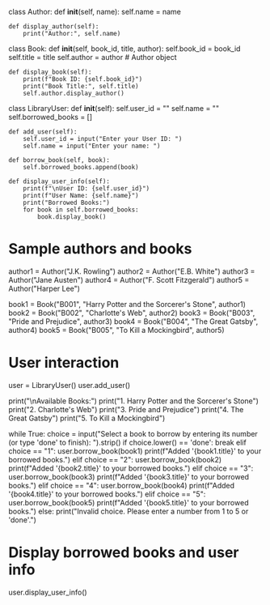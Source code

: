 class Author:
    def __init__(self, name):
        self.name = name

    def display_author(self):
        print("Author:", self.name)

class Book:
    def __init__(self, book_id, title, author):
        self.book_id = book_id
        self.title = title
        self.author = author  # Author object

    def display_book(self):
        print(f"Book ID: {self.book_id}")
        print("Book Title:", self.title)
        self.author.display_author()

class LibraryUser:
    def __init__(self):
        self.user_id = ""
        self.name = ""
        self.borrowed_books = []

    def add_user(self):
        self.user_id = input("Enter your User ID: ")
        self.name = input("Enter your name: ")

    def borrow_book(self, book):
        self.borrowed_books.append(book)

    def display_user_info(self):
        print(f"\nUser ID: {self.user_id}")
        print(f"User Name: {self.name}")
        print("Borrowed Books:")
        for book in self.borrowed_books:
            book.display_book()

# Sample authors and books
author1 = Author("J.K. Rowling")
author2 = Author("E.B. White")
author3 = Author("Jane Austen")
author4 = Author("F. Scott Fitzgerald")
author5 = Author("Harper Lee")

book1 = Book("B001", "Harry Potter and the Sorcerer's Stone", author1)
book2 = Book("B002", "Charlotte's Web", author2)
book3 = Book("B003", "Pride and Prejudice", author3)
book4 = Book("B004", "The Great Gatsby", author4)
book5 = Book("B005", "To Kill a Mockingbird", author5)

# User interaction
user = LibraryUser()
user.add_user()

print("\nAvailable Books:")
print("1. Harry Potter and the Sorcerer's Stone")
print("2. Charlotte's Web")
print("3. Pride and Prejudice")
print("4. The Great Gatsby")
print("5. To Kill a Mockingbird")

while True:
    choice = input("Select a book to borrow by entering its number (or type 'done' to finish): ").strip()
    if choice.lower() == 'done':
        break
    elif choice == "1":
        user.borrow_book(book1)
        print(f"Added '{book1.title}' to your borrowed books.")
    elif choice == "2":
        user.borrow_book(book2)
        print(f"Added '{book2.title}' to your borrowed books.")
    elif choice == "3":
        user.borrow_book(book3)
        print(f"Added '{book3.title}' to your borrowed books.")
    elif choice == "4":
        user.borrow_book(book4)
        print(f"Added '{book4.title}' to your borrowed books.")
    elif choice == "5":
        user.borrow_book(book5)
        print(f"Added '{book5.title}' to your borrowed books.")
    else:
        print("Invalid choice. Please enter a number from 1 to 5 or 'done'.")

# Display borrowed books and user info
user.display_user_info()

